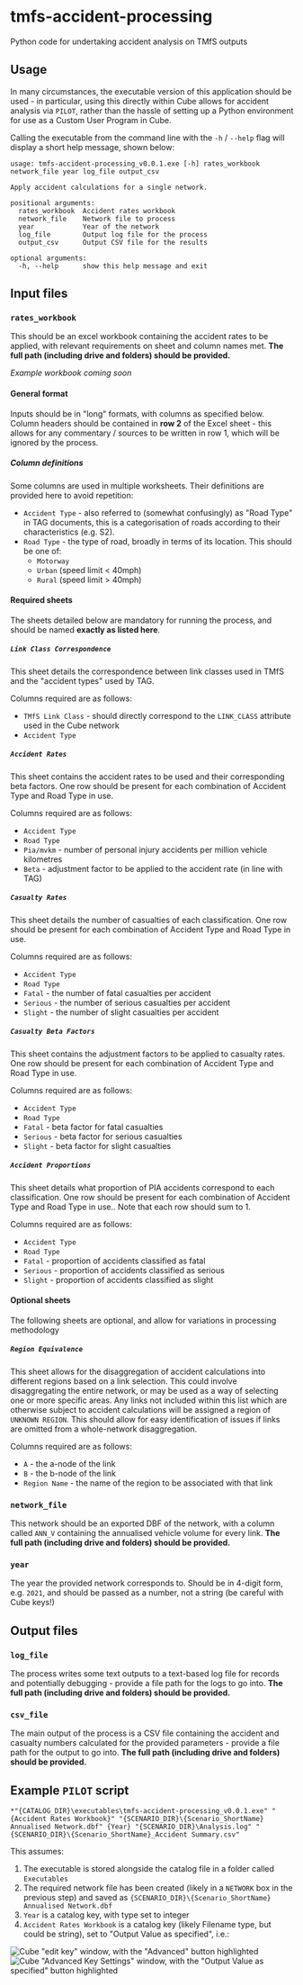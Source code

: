 # tmfs-accident-processing
Python code for undertaking accident analysis on TMfS outputs

## Usage
In many circumstances, the executable version of this application should be used - in particular, using this directly within Cube allows for accident analysis via `PILOT`, rather than the hassle of setting up a Python environment for use as a Custom User Program in Cube.

Calling the executable from the command line with the `-h` / `--help` flag will display a short help message, shown below:

```text
usage: tmfs-accident-processing_v0.0.1.exe [-h] rates_workbook network_file year log_file output_csv

Apply accident calculations for a single network.

positional arguments:
  rates_workbook  Accident rates workbook
  network_file    Network file to process
  year            Year of the network
  log_file        Output log file for the process
  output_csv      Output CSV file for the results

optional arguments:
  -h, --help      show this help message and exit
```

## Input files

### `rates_workbook`
This should be an excel workbook containing the accident rates to be applied, with relevant requirements on sheet and column names met. **The full path (including drive and folders) should be provided.**

_Example workbook coming soon_

#### General format
Inputs should be in "long" formats, with columns as specified below. Column headers should be contained in **row 2** of the Excel sheet - this allows for any commentary / sources to be written in row 1, which will be ignored by the process.

##### Column definitions
Some columns are used in multiple worksheets. Their definitions are provided here to avoid repetition:
- `Accident Type` - also referred to (somewhat confusingly) as "Road Type" in TAG documents, this is a categorisation of roads according to their characteristics (e.g. S2).
- `Road Type` - the type of road, broadly in terms of its location. This should be one of:
  - `Motorway`
  - `Urban` (speed limit < 40mph)
  - `Rural` (speed limit > 40mph)

#### Required sheets
The sheets detailed below are mandatory for running the process, and should be named **exactly as listed here**.

##### `Link Class Correspondence`
This sheet details the correspondence between link classes used in TMfS and the "accident types" used by TAG.

Columns required are as follows:
- `TMfS Link Class` - should directly correspond to the `LINK_CLASS` attribute used in the Cube network
- `Accident Type`

##### `Accident Rates`
This sheet contains the accident rates to be used and their corresponding beta factors. One row should be present for each combination of Accident Type and Road Type in use.

Columns required are as follows:
- `Accident Type`
- `Road Type`
- `Pia/mvkm` - number of personal injury accidents per million vehicle kilometres
- `Beta` - adjustment factor to be applied to the accident rate (in line with TAG)

##### `Casualty Rates`
This sheet details the number of casualties of each classification. One row should be present for each combination of Accident Type and Road Type in use.

Columns required are as follows:
- `Accident Type`
- `Road Type`
- `Fatal` - the number of fatal casualties per accident
- `Serious` - the number of serious casualties per accident
- `Slight` - the number of slight casualties per accident

##### `Casualty Beta Factors`
This sheet contains the adjustment factors to be applied to casualty rates. One row should be present for each combination of Accident Type and Road Type in use.

Columns required are as follows:
- `Accident Type`
- `Road Type`
- `Fatal` - beta factor for fatal casualties
- `Serious` - beta factor for serious casualties
- `Slight` - beta factor for slight casualties

##### `Accident Proportions`
This sheet details what proportion of PIA accidents correspond to each classification. One row should be present for each combination of Accident Type and Road Type in use.. Note that each row should sum to 1.

Columns required are as follows:
- `Accident Type`
- `Road Type`
- `Fatal` - proportion of accidents classified as fatal
- `Serious` - proportion of accidents classified as serious
- `Slight` - proportion of accidents classified as slight


#### Optional sheets
The following sheets are optional, and allow for variations in processing methodology

##### `Region Equivalence`
This sheet allows for the disaggregation of accident calculations into different regions based on a link selection. This could involve disaggregating the entire network, or may be used as a way of selecting one or more specific areas. Any links not included within this list which are otherwise subject to accident calculations will be assigned a region of `UNKNOWN REGION`. This should allow for easy identification of issues if links are omitted from a whole-network disaggregation.

Columns required are as follows:
- `A` - the a-node of the link
- `B` - the b-node of the link
- `Region Name` - the name of the region to be associated with that link

### `network_file`
This network should be an exported DBF of the network, with a column called `ANN_V` containing the annualised vehicle volume for every link. **The full path (including drive and folders) should be provided.**

### `year`
The year the provided network corresponds to. Should be in 4-digit form, e.g. `2021`, and should be passed as a number, not a string (be careful with Cube keys!)

## Output files

### `log_file`
The process writes some text outputs to a text-based log file for records and potentially debugging - provide a file path for the logs to go into. **The full path (including drive and folders) should be provided.**

### `csv_file`
The main output of the process is a CSV file containing the accident and casualty numbers calculated for the provided parameters - provide a file path for the output to go into. **The full path (including drive and folders) should be provided.**

## Example `PILOT` script
```shell
*"{CATALOG_DIR}\executables\tmfs-accident-processing_v0.0.1.exe" "{Accident Rates Workbook}" "{SCENARIO_DIR}\{Scenario_ShortName} Annualised Network.dbf" {Year} "{SCENARIO_DIR}\Analysis.log" "{SCENARIO_DIR}\{Scenario_ShortName}_Accident Summary.csv"
```

This assumes:
1. The executable is stored alongside the catalog file in a folder called `Executables`
2. The required network file has been created (likely in a `NETWORK` box in the previous step) and saved as `{SCENARIO_DIR}\{Scenario_ShortName} Annualised Network.dbf`
3. `Year` is a catalog key, with type set to integer
4. `Accident Rates Workbook` is a catalog key (likely Filename type, but could be string), set to "Output Value as specified", i.e.:

![Cube "edit key" window, with the "Advanced" button highlighted](images/Cube_Edit-Key-Page.png)
![Cube "Advanced Key Settings" window, with the "Output Value as specified" button highlighted](images/Cube_Advanced-key-settings.png)